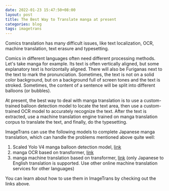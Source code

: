 ```yaml
---
date: 2022-01-23 15:47:50+08:00
layout: post
title: The Best Way to Translate manga at present
categories: blog
tags: imagetrans
---
```


Comics translation has many difficult issues, like text localization, OCR, machine translation, text erasure and typesetting.

Comics in different languages often need different processing methods. Let's take manga for example. Its text is often vertically aligned, but some explanatory text is horizontally aligned. There will also be Furiganas next to the text to mark the pronunciation. Sometimes, the text is not on a solid color background, but on a background full of screen tones and the text is stroked. Sometimes, the content of a sentence will be split into different balloons (or bubbles).

At present, the best way to deal with manga translation is to use a custom-trained balloon detection model to locate the text area, then use a custom-trained OCR model to accurately recognize the text. After the text is extracted, use a machine translation engine trained on manga translation corpus to translate the text, and finally, do the typesetting.

ImageTrans can use the following models to complete Japanese manga translation, which can handle the problems mentioned above quite well:

1. Scaled Yolo V4 manga balloon detection model, [link](https://github.com/xulihang/ImageTrans-docs/issues/135)
2. manga OCR based on transformer, [link](https://github.com/xulihang/ImageTrans-docs/issues/140)
3. manga machine translation based on transformer, [link](https://github.com/xulihang/ImageTrans-docs/issues/108) (only Japanese to English translation is supported. Use other online machine translation services for other languages)

You can learn about how to use them in ImageTrans by checking out the links above.









